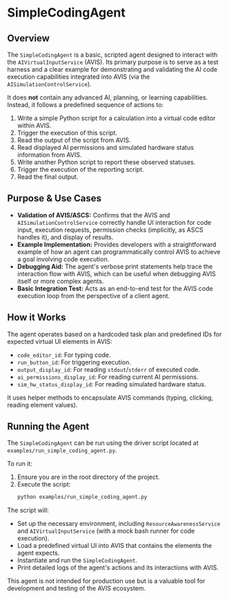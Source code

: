 # SimpleCodingAgent

## Overview

The `SimpleCodingAgent` is a basic, scripted agent designed to interact with the `AIVirtualInputService` (AVIS). Its primary purpose is to serve as a test harness and a clear example for demonstrating and validating the AI code execution capabilities integrated into AVIS (via the `AISimulationControlService`).

It does **not** contain any advanced AI, planning, or learning capabilities. Instead, it follows a predefined sequence of actions to:
1.  Write a simple Python script for a calculation into a virtual code editor within AVIS.
2.  Trigger the execution of this script.
3.  Read the output of the script from AVIS.
4.  Read displayed AI permissions and simulated hardware status information from AVIS.
5.  Write another Python script to report these observed statuses.
6.  Trigger the execution of the reporting script.
7.  Read the final output.

## Purpose & Use Cases

*   **Validation of AVIS/ASCS:** Confirms that the AVIS and `AISimulationControlService` correctly handle UI interaction for code input, execution requests, permission checks (implicitly, as ASCS handles it), and display of results.
*   **Example Implementation:** Provides developers with a straightforward example of how an agent can programmatically control AVIS to achieve a goal involving code execution.
*   **Debugging Aid:** The agent's verbose print statements help trace the interaction flow with AVIS, which can be useful when debugging AVIS itself or more complex agents.
*   **Basic Integration Test:** Acts as an end-to-end test for the AVIS code execution loop from the perspective of a client agent.

## How it Works

The agent operates based on a hardcoded task plan and predefined IDs for expected virtual UI elements in AVIS:
*   `code_editor_id`: For typing code.
*   `run_button_id`: For triggering execution.
*   `output_display_id`: For reading `stdout`/`stderr` of executed code.
*   `ai_permissions_display_id`: For reading current AI permissions.
*   `sim_hw_status_display_id`: For reading simulated hardware status.

It uses helper methods to encapsulate AVIS commands (typing, clicking, reading element values).

## Running the Agent

The `SimpleCodingAgent` can be run using the driver script located at `examples/run_simple_coding_agent.py`.

To run it:
1.  Ensure you are in the root directory of the project.
2.  Execute the script:
    ```bash
    python examples/run_simple_coding_agent.py
    ```

The script will:
*   Set up the necessary environment, including `ResourceAwarenessService` and `AIVirtualInputService` (with a mock bash runner for code execution).
*   Load a predefined virtual UI into AVIS that contains the elements the agent expects.
*   Instantiate and run the `SimpleCodingAgent`.
*   Print detailed logs of the agent's actions and its interactions with AVIS.

This agent is not intended for production use but is a valuable tool for development and testing of the AVIS ecosystem.
